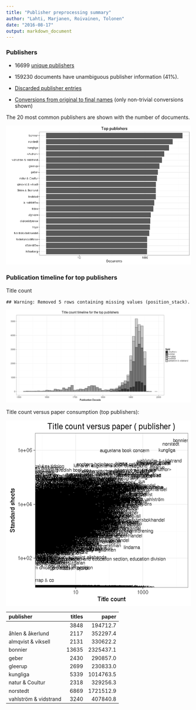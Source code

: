 ```yaml
---
title: "Publisher preprocessing summary"
author: "Lahti, Marjanen, Roivainen, Tolonen"
date: "2016-08-17"
output: markdown_document
---
```



### Publishers

 * 16699 [unique publishers](output.tables/publisher_accepted.csv)

 * 159230 documents have unambiguous publisher information (41%). 

 * [Discarded publisher entries](output.tables/publisher_discarded.csv)

 * [Conversions from original to final names](output.tables/publisher_conversion_nontrivial.csv) (only non-trivial conversions shown)


The 20 most common publishers are shown with the number of documents. 

![plot of chunk summarypublisher2](figure/summarypublisher2-1.png)

### Publication timeline for top publishers

Title count


```
## Warning: Removed 5 rows containing missing values (position_stack).
```

![plot of chunk summaryTop10pubtimeline](figure/summaryTop10pubtimeline-1.png)



Title count versus paper consumption (top publishers):

![plot of chunk publishertitlespapers](figure/publishertitlespapers-1.png)

|publisher             | titles|     paper|
|:---------------------|------:|---------:|
|<Author>              |   3848|  194712.7|
|åhlen & åkerlund      |   2117|  352297.4|
|almqvist & viksell    |   2131|  330622.2|
|bonnier               |  13635| 2325437.1|
|geber                 |   2430|  290857.0|
|gleerup               |   2699|  230833.0|
|kungliga              |   5339| 1014763.5|
|natur & Coultur       |   2318|  329256.3|
|norstedt              |   6869| 1721512.9|
|vahlström & vidstrand |   3240|  407840.8|


